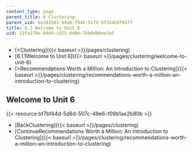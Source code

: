 ```yaml
---
content_type: page
parent_title: 6 Clustering
parent_uid: 6e343503-94a0-f948-51f4-8f324b5f657f
title: 6.1 Welcome to Unit 6
uid: 33fa178e-64d4-cd25-dd86-7bb0db6ee3a5
---
```


*   [\<Clustering]({{< baseurl >}}/pages/clustering)
*   [6.1.1Welcome to Unit 6]({{< baseurl >}}/pages/clustering/welcome-to-unit-6)
*   [\>Recommendations Worth a Million: An Introduction to Clustering]({{< baseurl >}}/pages/clustering/recommendations-worth-a-million-an-introduction-to-clustering)

Welcome to Unit 6
-----------------

{{< resource bf7bf44d-5d8d-507c-49e6-f09b1ae2b80b >}}

*   [BackClustering]({{< baseurl >}}/pages/clustering)
*   [ContinueRecommendations Worth a Million: An Introduction to Clustering]({{< baseurl >}}/pages/clustering/recommendations-worth-a-million-an-introduction-to-clustering)